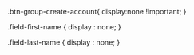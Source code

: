 .btn-group-create-account{
  	display:none !important;
}

.field-first-name {
	display : none;
}

.field-last-name {
	display : none;
} 
